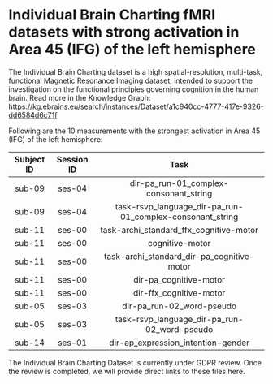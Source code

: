 # Individual Brain Charting fMRI datasets with strong activation in Area 45 (IFG) of the left hemisphere

The Individual Brain Charting dataset is a high spatial-resolution, multi-task, functional Magnetic Resonance Imaging dataset, intended to support the investigation on the functional principles governing cognition in the human brain.
Read more in the Knowledge Graph: https://kg.ebrains.eu/search/instances/Dataset/a1c940cc-4777-417e-9326-dd6584d6c71f

Following are the 10 measurements with the strongest activation in Area 45 (IFG) of the left hemisphere:

| Subject ID | Session ID | Task |
| :-: | :-: | :-: |
| sub-09 | ses-04 | dir-pa_run-01_complex-consonant_string|
| sub-09 | ses-04 | task-rsvp_language_dir-pa_run-01_complex-consonant_string|
| sub-11 | ses-00 | task-archi_standard_ffx_cognitive-motor|
| sub-11 | ses-00 | cognitive-motor|
| sub-11 | ses-00 | task-archi_standard_dir-pa_cognitive-motor|
| sub-11 | ses-00 | dir-pa_cognitive-motor|
| sub-11 | ses-00 | dir-ffx_cognitive-motor|
| sub-05 | ses-03 | dir-pa_run-02_word-pseudo|
| sub-05 | ses-03 | task-rsvp_language_dir-pa_run-02_word-pseudo|
| sub-14 | ses-01 | dir-ap_expression_intention-gender|


The Individual Brain Charting Dataset is currently under GDPR review. Once the review is completed, we will provide direct links to these files here.